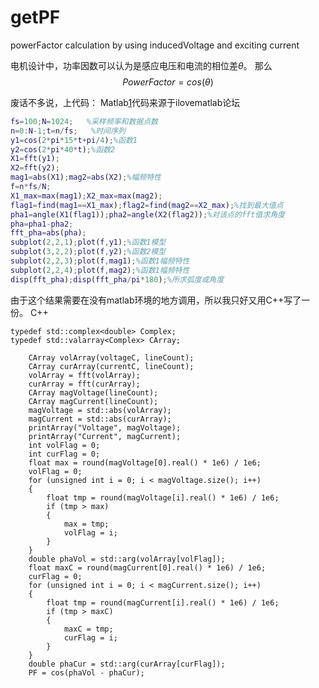# getPF
powerFactor calculation by using inducedVoltage and exciting current


电机设计中，功率因数可以认为是感应电压和电流的相位差$\theta$。
那么$$ Power Factor = cos(\theta)$$

废话不多说，上代码：
Matlab[1]代码来源于ilovematlab论坛
``` matlab
fs=100;N=1024;   %采样频率和数据点数
n=0:N-1;t=n/fs;   %时间序列
y1=cos(2*pi*15*t+pi/4);%函数1
y2=cos(2*pi*40*t);%函数2
X1=fft(y1);
X2=fft(y2);
mag1=abs(X1);mag2=abs(X2);%幅频特性
f=n*fs/N;
X1_max=max(mag1);X2_max=max(mag2);
flag1=find(mag1==X1_max);flag2=find(mag2==X2_max);%找到最大值点
pha1=angle(X1(flag1));pha2=angle(X2(flag2));%对该点的fft值求角度
pha=pha1-pha2;
fft_pha=abs(pha);
subplot(2,2,1);plot(f,y1);%函数1模型
subplot(3,2,2);plot(f,y2);%函数2模型
subplot(2,2,3);plot(f,mag1);%函数1幅频特性
subplot(2,2,4);plot(f,mag2);%函数1幅频特性
disp(fft_pha);disp(fft_pha/pi*180);%所求弧度或角度
```

由于这个结果需要在没有matlab环境的地方调用，所以我只好又用C++写了一份。
C++

```
typedef std::complex<double> Complex;
typedef std::valarray<Complex> CArray;

    CArray volArray(voltageC, lineCount);
    CArray curArray(currentC, lineCount);
    volArray = fft(volArray);
    curArray = fft(curArray);
    CArray magVoltage(lineCount);
    CArray magCurrent(lineCount);
    magVoltage = std::abs(volArray);
    magCurrent = std::abs(curArray);
    printArray("Voltage", magVoltage);
    printArray("Current", magCurrent);
    int volFlag = 0;
    int curFlag = 0;
    float max = round(magVoltage[0].real() * 1e6) / 1e6;
    volFlag = 0;
    for (unsigned int i = 0; i < magVoltage.size(); i++)
    {
        float tmp = round(magVoltage[i].real() * 1e6) / 1e6;
        if (tmp > max)
        {
            max = tmp;
            volFlag = i;
        }
    }
    double phaVol = std::arg(volArray[volFlag]);
    float maxC = round(magCurrent[0].real() * 1e6) / 1e6;
    curFlag = 0;
    for (unsigned int i = 0; i < magCurrent.size(); i++)
    {
        float tmp = round(magCurrent[i].real() * 1e6) / 1e6;
        if (tmp > maxC)
        {
            maxC = tmp;
            curFlag = i;
        }
    }
    double phaCur = std::arg(curArray[curFlag]);
    PF = cos(phaVol - phaCur);
```

[1]: https://www.ilovematlab.cn/thread-471907-1-1.html
